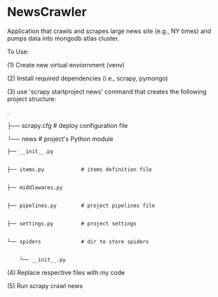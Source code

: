 # NewsCrawler
Application that crawls and scrapes large news site (e.g., NY times) and pumps data into mongodb atlas cluster.

To Use: 

(1) Create new virtual enviornment (venv)

(2) Install required dependencies (i.e., scrapy, pymongo) 

(3) use 'scrapy startproject news' command that creates the following project structure: 

.


├── scrapy.cfg              # deploy configuration file


└── news                    # project's Python module


    ├── __init__.py
    
    
    ├── items.py            # items definition file
    
    
    ├── middlewares.py
    
    
    ├── pipelines.py        # project pipelines file
    
    
    ├── settings.py         # project settings
    
    
    └── spiders             # dir to store spiders
    
    
        └── __init__.py


(4) Replace respective files with my code

(5) Run scrapy crawl news 

